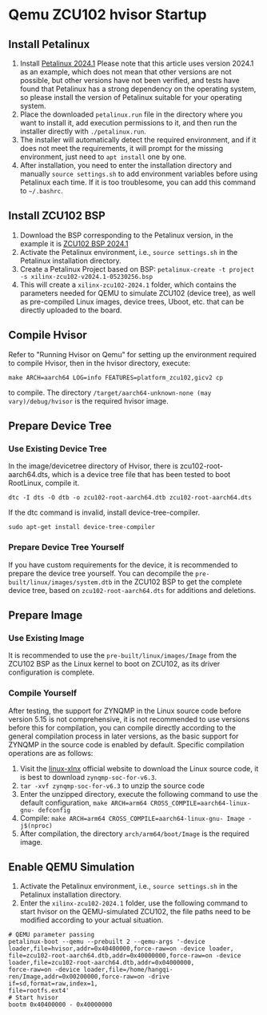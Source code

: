 # Qemu ZCU102 hvisor Startup
## Install Petalinux
1. Install [Petalinux 2024.1](https://china.xilinx.com/support/download/index.html/content/xilinx/zh/downloadNav/embedded-design-tools/2024-1.html)
   Please note that this article uses version 2024.1 as an example, which does not mean that other versions are not possible, but other versions have not been verified, and tests have found that Petalinux has a strong dependency on the operating system, so please install the version of Petalinux suitable for your operating system.
2. Place the downloaded ```petalinux.run``` file in the directory where you want to install it, add execution permissions to it, and then run the installer directly with ```./petalinux.run```.
3. The installer will automatically detect the required environment, and if it does not meet the requirements, it will prompt for the missing environment, just need to ```apt install``` one by one.
4. After installation, you need to enter the installation directory and manually ```source settings.sh``` to add environment variables before using Petalinux each time. If it is too troublesome, you can add this command to ```~/.bashrc```.
## Install ZCU102 BSP
1. Download the BSP corresponding to the Petalinux version, in the example it is [ZCU102 BSP 2024.1](https://china.xilinx.com/support/download/index.html/content/xilinx/zh/downloadNav/embedded-design-tools/2024-1.html)
2. Activate the Petalinux environment, i.e., ```source settings.sh``` in the Petalinux installation directory.
3. Create a Petalinux Project based on BSP: ```petalinux-create -t project -s xilinx-zcu102-v2024.1-05230256.bsp```
4. This will create a ```xilinx-zcu102-2024.1``` folder, which contains the parameters needed for QEMU to simulate ZCU102 (device tree), as well as pre-compiled Linux images, device trees, Uboot, etc. that can be directly uploaded to the board.
## Compile Hvisor
Refer to "Running Hvisor on Qemu" for setting up the environment required to compile Hvisor, then in the hvisor directory, execute:
```
make ARCH=aarch64 LOG=info FEATURES=platform_zcu102,gicv2 cp
```
to compile. The directory ```/target/aarch64-unknown-none (may vary)/debug/hvisor``` is the required hvisor image.
## Prepare Device Tree
### Use Existing Device Tree
In the image/devicetree directory of Hvisor, there is zcu102-root-aarch64.dts, which is a device tree file that has been tested to boot RootLinux, compile it.
```
dtc -I dts -O dtb -o zcu102-root-aarch64.dtb zcu102-root-aarch64.dts
```
If the dtc command is invalid, install device-tree-compiler.
```
sudo apt-get install device-tree-compiler
```
### Prepare Device Tree Yourself
If you have custom requirements for the device, it is recommended to prepare the device tree yourself. You can decompile the ```pre-built/linux/images/system.dtb``` in the ZCU102 BSP to get the complete device tree, based on ```zcu102-root-aarch64.dts``` for additions and deletions.
## Prepare Image
### Use Existing Image
It is recommended to use the ```pre-built/linux/images/Image``` from the ZCU102 BSP as the Linux kernel to boot on ZCU102, as its driver configuration is complete.
### Compile Yourself
After testing, the support for ZYNQMP in the Linux source code before version 5.15 is not comprehensive, it is not recommended to use versions before this for compilation, you can compile directly according to the general compilation process in later versions, as the basic support for ZYNQMP in the source code is enabled by default. Specific compilation operations are as follows:
1. Visit the [linux-xlnx](https://github.com/Xilinx/linux-xlnx/tags?after=xilinx-v2023.1) official website to download the Linux source code, it is best to download ```zynqmp-soc-for-v6.3```.
2. ```tar -xvf zynqmp-soc-for-v6.3``` to unzip the source code
3. Enter the unzipped directory, execute the following command to use the default configuration, ```make ARCH=arm64 CROSS_COMPILE=aarch64-linux-gnu- defconfig```
4. Compile: ```make ARCH=arm64 CROSS_COMPILE=aarch64-linux-gnu- Image -j$(nproc)```
5. After compilation, the directory ```arch/arm64/boot/Image``` is the required image.
## Enable QEMU Simulation
1. Activate the Petalinux environment, i.e., ```source settings.sh``` in the Petalinux installation directory.
2. Enter the ```xilinx-zcu102-2024.1``` folder, use the following command to start hvisor on the QEMU-simulated ZCU102, the file paths need to be modified according to your actual situation.
```
# QEMU parameter passing
petalinux-boot --qemu --prebuilt 2 --qemu-args '-device loader,file=hvisor,addr=0x40400000,force-raw=on -device loader,
file=zcu102-root-aarch64.dtb,addr=0x40000000,force-raw=on -device loader,file=zcu102-root-aarch64.dtb,addr=0x04000000,
force-raw=on -device loader,file=/home/hangqi-ren/Image,addr=0x00200000,force-raw=on -drive if=sd,format=raw,index=1,
file=rootfs.ext4' 
# Start hvisor
bootm 0x40400000 - 0x40000000
```